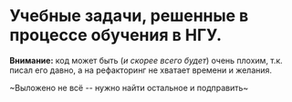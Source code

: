 # Учебные задачи, решенные в процессе обучения в НГУ.

**Внимание:** код может быть (*и скорее всего будет*) очень плохим, т.к. писал его давно, а на рефакторинг не хватает времени и желания.


~Выложено не всё -- нужно найти остальное и подправить~